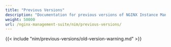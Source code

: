 ```yaml
---
title: "Previous Versions"
description: "Documentation for previous versions of NGINX Instance Manager"
weight: 50000
url: /nginx-management-suite/nim/previous-versions/
---
```


{{< include "nim/previous-versions/old-version-warning.md" >}}
